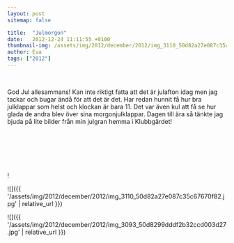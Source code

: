 ```yaml
---
layout: post
sitemap: false

title:  "Julmorgon"
date:   2012-12-24 11:11:55 +0100
thumbnail-img: /assets/img/2012/december/2012/img_3110_50d82a27e087c35c67670f82.jpg
author: Eva
tags: ["2012"]
---
```





 



God Jul allesammans! Kan inte riktigt fatta att det är julafton idag men jag tackar och bugar ändå för att det är det. Har redan hunnit få hur bra julklappar som helst och klockan är bara 11. Det var även kul att få se hur glada de andra blev över sina morgonjulklappar. Dagen till ära så tänkte jag bjuda på lite bilder från min julgran hemma i Klubbgärdet!




 




 







 



!

![]({{ '/assets/img/2012/december/2012/img_3110_50d82a27e087c35c67670f82.jpg'  | relative_url }})

![]({{ '/assets/img/2012/december/2012/img_3093_50d8299dddf2b32ccd003d27.jpg'  | relative_url }})

